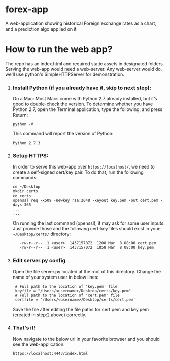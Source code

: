 # forex-app
A web-application showing historical Foreign exchange rates as a chart, and a prediction algo applied on it

# How to run the web app?
The repo has an index.html and required static assets in designated folders. 
Serving the web-app would need a web-server. Any web-server would do, we'll use python's SimpleHTTPServer for demonstration.

1. ### Install Python (if you already have it, skip to next step):
   On a Mac:
   Most Macs come with Python 2.7 already installed, but it’s good to double-check the version. To determine whether you have
   Python 2.7, open the Terminal application, type the following, and press Return:
   ```
   python -V
   ```
   This command will report the version of Python:
   ```
   Python 2.7.3
   ```
   
2. ### Setup HTTPS:
   In order to serve this web-app over `https://localhost/`, we need to create a self-signed cert/key pair.
   To do that, run the following commands:
   ```
   cd ~/Desktop
   mkdir certs
   cd certs
   openssl req -x509 -newkey rsa:2048 -keyout key.pem -out cert.pem -days 365
   ...
   ...
   ```
   On running the last command (openssl), it may ask for some user inputs. Just provide those and the following cert-key files should exist in youe `~/Desktop/certs/` directory:
   ```ls -l ~/Desktop/certs/
      -rw-r--r--  1 <user>  1437157072  1208 Mar  8 08:00 cert.pem
      -rw-r--r--  1 <user>  1437157072  1858 Mar  8 08:00 key.pem
   ```
   
3. ### Edit server.py config
    Open the file server.py located at the root of this directory. Change the name of your system user in below lines:
    ```
     # Full path to the location of 'key.pem' file
     keyfile = "/Users/<username>/Desktop/certs/key.pem"
     # Full path to the location of 'cert.pem' file
     certfile = '/Users/<username>/Desktop/certs/cert.pem'
    ```
    Save the file after editing the file paths for cert.pem and key.pem (created in step:2 above) correctly.
4. ### That's it! 
    Now navigate to the below url in your favorite browser and you should see the web-application:
    ```
    https://localhost:4443/index.html
    ```
